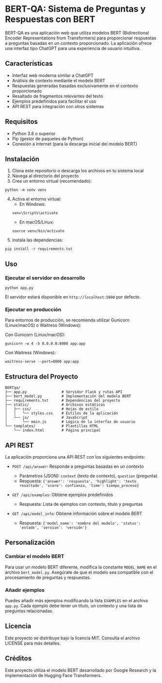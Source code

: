 # BERT-QA: Sistema de Preguntas y Respuestas con BERT

BERT-QA es una aplicación web que utiliza modelos BERT (Bidirectional Encoder Representations from Transformers) para proporcionar respuestas a preguntas basadas en un contexto proporcionado. La aplicación ofrece una interfaz tipo ChatGPT para una experiencia de usuario intuitiva.

## Características

- Interfaz web moderna similar a ChatGPT
- Análisis de contexto mediante el modelo BERT
- Respuestas generadas basadas exclusivamente en el contexto proporcionado
- Resaltado de fragmentos relevantes del texto
- Ejemplos predefinidos para facilitar el uso
- API REST para integración con otros sistemas

## Requisitos

- Python 3.8 o superior
- Pip (gestor de paquetes de Python)
- Conexión a internet (para la descarga inicial del modelo BERT)

## Instalación

1. Clona este repositorio o descarga los archivos en tu sistema local
2. Navega al directorio del proyecto
3. Crea un entorno virtual (recomendado):
```
python -m venv venv
```
4. Activa el entorno virtual:
   - En Windows:
   ```
   venv\Scripts\activate
   ```
   - En macOS/Linux:
   ```
   source venv/bin/activate
   ```
5. Instala las dependencias:
```
pip install -r requirements.txt
```

## Uso

### Ejecutar el servidor en desarrollo

```
python app.py
```

El servidor estará disponible en `http://localhost:5000` por defecto.

### Ejecutar en producción

Para entornos de producción, se recomienda utilizar Gunicorn (Linux/macOS) o Waitress (Windows):

Con Gunicorn (Linux/macOS):
```
gunicorn -w 4 -b 0.0.0.0:8000 app:app
```

Con Waitress (Windows):
```
waitress-serve --port=8000 app:app
```

## Estructura del Proyecto

```
BERTqa/
├── app.py                # Servidor Flask y rutas API
├── bert_model.py         # Implementación del modelo BERT
├── requirements.txt      # Dependencias del proyecto
├── static/               # Archivos estáticos
│   ├── css/              # Hojas de estilo
│   │   └── styles.css    # Estilos de la aplicación
│   └── js/               # JavaScript
│       └── main.js       # Lógica de la interfaz de usuario
└── templates/            # Plantillas HTML
    └── index.html        # Página principal
```

## API REST

La aplicación proporciona una API REST con los siguientes endpoints:

- `POST /api/answer`: Responde a preguntas basadas en un contexto
  - Parámetros (JSON): `context` (texto de contexto), `question` (pregunta)
  - Respuesta: `{'answer': 'respuesta', 'highlight': 'texto resaltado', 'score': confianza, 'time': tiempo_proceso}`

- `GET /api/examples`: Obtiene ejemplos predefinidos
  - Respuesta: Lista de ejemplos con contexto, título y preguntas

- `GET /api/model_info`: Obtiene información sobre el modelo BERT
  - Respuesta: `{'model_name': 'nombre del modelo', 'status': 'estado', 'version': 'versión'}`

## Personalización

### Cambiar el modelo BERT

Para usar un modelo BERT diferente, modifica la constante `MODEL_NAME` en el archivo `bert_model.py`. Asegúrate de que el modelo sea compatible con el procesamiento de preguntas y respuestas.

### Añadir ejemplos

Puedes añadir más ejemplos modificando la lista `EXAMPLES` en el archivo `app.py`. Cada ejemplo debe tener un título, un contexto y una lista de preguntas relacionadas.

## Licencia

Este proyecto se distribuye bajo la licencia MIT. Consulta el archivo LICENSE para más detalles.

## Créditos

Este proyecto utiliza el modelo BERT desarrollado por Google Research y la implementación de Hugging Face Transformers. 
